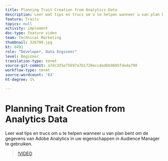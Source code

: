 ```yaml
---
title: Planning Trait Creation from Analytics Data
description: Leer wat tips en trucs om u te helpen wanneer u van plan bent om de gegevens van Adobe Analytics in uw eigenschappen in Audience Manager te gebruiken.
feature: Traits
topics: null
activity: implement
doc-type: feature video
team: Technical Marketing
thumbnail: 326780.jpg
kt: 6491
role: "Developer, Data Engineer"
level: Beginner
translation-type: tm+mt
source-git-commit: a7dc335e75697a7b1720eccdadbb9605fdeda798
workflow-type: tm+mt
source-wordcount: '63'
ht-degree: 1%

---
```



# Planning Trait Creation from Analytics Data

Leer wat tips en trucs om u te helpen wanneer u van plan bent om de gegevens van Adobe Analytics in uw eigenschappen in Audience Manager te gebruiken.

>[!VIDEO](https://video.tv.adobe.com/v/326780/?quality=12&learn=on)
